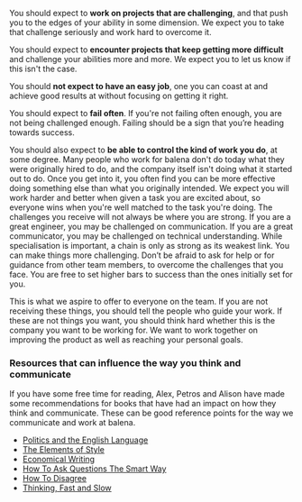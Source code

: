 You should expect to **work on projects that are challenging**, and that push you to the edges of your ability in some dimension. We expect you to take that challenge seriously and work hard to overcome it.

You should expect to **encounter projects that keep getting more difficult** and challenge your abilities more and more. We expect you to let us know if this isn't the case.

You should **not expect to have an easy job**, one you can coast at and achieve good results at without focusing on getting it right.

You should expect to **fail often**. If you're not failing often enough, you are not being challenged enough. Failing should be a sign that you’re heading towards success.
 
You should also expect to **be able to control the kind of work you do**, at some degree. Many people who work for balena don't do today what they were originally hired to do, and the company itself isn't doing what it started out to do. Once you get into it, you often find you can be more effective doing something else than what you originally intended. We expect you will work harder and better when given a task you are excited about, so everyone wins when you're well matched to the task you're doing. The challenges you receive will not always be where you are strong. If you are a great engineer, you may be challenged on communication. If you are a great communicator, you may be challenged on technical understanding. While specialisation is important, a chain is only as strong as its weakest link. You can make things more challenging. Don’t be afraid to ask for help or for guidance from other team members, to overcome the challenges that you face. You are free to set higher bars to success than the ones initially set for you.

This is what we aspire to offer to everyone on the team. If you are not receiving these things, you should tell the people who guide your work. If these are not things you want, you should think hard whether this is the company you want to be working for. We want to work together on improving the product as well as reaching your personal goals.

### Resources that can influence the way you think and communicate

If you have some free time for reading, Alex, Petros and Alison have made some recommendations for books that have had an impact on how they think and communicate. These can be good reference points for the way we communicate and work at balena. 

* [Politics and the English Language](https://www.orwell.ru/library/essays/politics/english/e_polit)
* [The Elements of Style](https://www.amazon.com/Elements-Style-Fourth-William-Strunk-ebook/dp/B07NPN5HTP)
* [Economical Writing](https://www.amazon.com/Economical-Writing-Third-Thirty-Five-Persuasive-ebook/dp/B07RRH2XS4)
* [How To Ask Questions The Smart Way](http://www.catb.org/~esr/faqs/smart-questions.html)
* [How To Disagree](http://www.paulgraham.com/disagree.html)
* [Thinking, Fast and Slow](https://www.amazon.co.uk/Thinking-Fast-Slow-Daniel-Kahneman/dp/0141033576)
